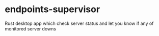 # endpoints-supervisor
Rust desktop app which check server status and let you know if any of monitored server downs

